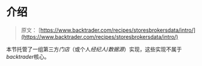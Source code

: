 # 介绍

> 原文： [https://www.backtrader.com/recipes/storesbrokersdata/intro/](https://www.backtrader.com/recipes/storesbrokersdata/intro/)

本节托管了一组第三方*门店*（或个人*经纪人*/*数据源*）实现，这些实现不属于*backtrader*核心。